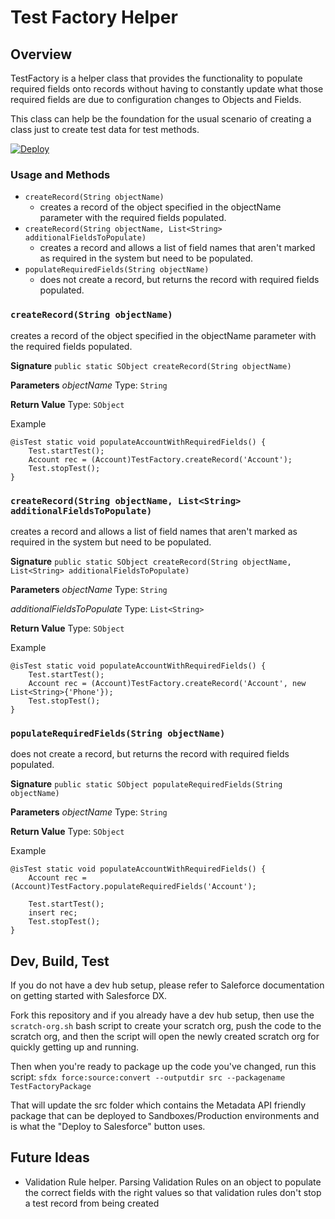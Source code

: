 # Test Factory Helper

## Overview

TestFactory is a helper class that provides the functionality to populate required fields onto records without having to constantly update what those required fields are due to configuration changes to Objects and Fields.

This class can help be the foundation for the usual scenario of creating a class just to create test data for test methods.

[![Deploy](https://raw.githubusercontent.com/afawcett/githubsfdeploy/master/deploy.png)](https://githubsfdeploy.herokuapp.com/?owner=nhelterbrand&repo=test-factory-helper)

### Usage and Methods

- `createRecord(String objectName)`
    - creates a record of the object specified in the objectName parameter with the required fields populated.
- `createRecord(String objectName, List<String> additionalFieldsToPopulate)`
    - creates a record and allows a list of field names that aren't marked as required in the system but need to be populated.
- `populateRequiredFields(String objectName)`
    - does not create a record, but returns the record with required fields populated.

### `createRecord(String objectName)`

creates a record of the object specified in the objectName parameter with the required fields populated.

**Signature**
`public static SObject createRecord(String objectName)`

**Parameters**
*objectName*
Type: `String`

**Return Value**
Type: `SObject`

Example

```(Apex)
@isTest static void populateAccountWithRequiredFields() {
    Test.startTest();
    Account rec = (Account)TestFactory.createRecord('Account');
    Test.stopTest();
}
```

### `createRecord(String objectName, List<String> additionalFieldsToPopulate)`

creates a record and allows a list of field names that aren't marked as required in the system but need to be populated.

**Signature**
`public static SObject createRecord(String objectName, List<String> additionalFieldsToPopulate)`

**Parameters**
*objectName*
Type: `String`

*additionalFieldsToPopulate*
Type: `List<String>`

**Return Value**
Type: `SObject`

Example

```(Apex)
@isTest static void populateAccountWithRequiredFields() {
    Test.startTest();
    Account rec = (Account)TestFactory.createRecord('Account', new List<String>{'Phone'});
    Test.stopTest();
}
```

### `populateRequiredFields(String objectName)`

does not create a record, but returns the record with required fields populated.

**Signature**
`public static SObject populateRequiredFields(String objectName)`

**Parameters**
*objectName*
Type: `String`

**Return Value**
Type: `SObject`

Example

```(Apex)
@isTest static void populateAccountWithRequiredFields() {
    Account rec = (Account)TestFactory.populateRequiredFields('Account');

    Test.startTest();
    insert rec;
    Test.stopTest();
}
```

## Dev, Build, Test

If you do not have a dev hub setup, please refer to Saleforce documentation on getting started with Salesforce DX.

Fork this repository and if you already have a dev hub setup, then use the `scratch-org.sh` bash script to create your scratch org, push the code to the scratch org, and then the script will open the newly created scratch org for quickly getting up and running.

Then when you're ready to package up the code you've changed, run this script:
`sfdx force:source:convert --outputdir src --packagename TestFactoryPackage`

That will update the src folder which contains the Metadata API friendly package that can be deployed to Sandboxes/Production environments and is what the "Deploy to Salesforce" button uses.

## Future Ideas

- Validation Rule helper. Parsing Validation Rules on an object to populate the correct fields with the right values so that validation rules don't stop a test record from being created
